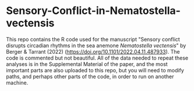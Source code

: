 # Sensory-Conflict-in-Nematostella-vectensis

This repo contains the R code used for the manuscript "Sensory conflict disrupts circadian rhythms in the sea anemone
_Nematostella vectensis_" by Berger & Tarrant (2022) (https://doi.org/10.1101/2022.04.11.487933). The code is commented but not beautiful. All of the data needed to repeat these analyses is in the Supplemental Material of the paper, and the most important parts are also uploaded to this repo, but you will need to modify paths, and perhaps other parts of the code, in order to run on another machine.
